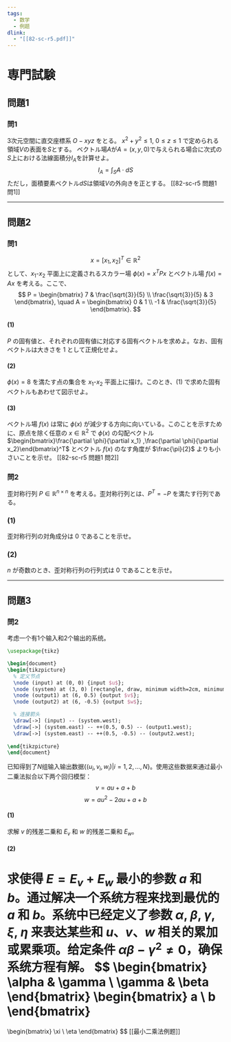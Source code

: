 ```yaml
---
tags:
  - 数学
  - 例题
dlink:
  - "[[82-sc-r5.pdf]]"
---
```

# 専門試験
## 問題1
### 問1
3次元空間に直交座標系 $O-xyz$ をとる。 $x^2 + y^2\leq 1$, $0\leq z \leq 1$ で定められる 領域$V$の表面を$S$とする。 ベクトル場$A$が$A= (x,y,0)$で与えられる場合に次式の$S$上における法線面積分$I_A$を計算せよ。 
$$I_A=\int_S A\cdot dS$$
ただし，面積要素ベクトル$dS$は領域$V$の外向きを正とする。
[[82-sc-r5 問題1 問1]]

---
## 問題2

### 問1
$$
x = [x_1, x_2]^T \in \mathbb{R}^2
$$
として、$x_1$-$x_2$ 平面上に定義されるスカラー場 $\phi(x) = x^T P x$ とベクトル場 $f(x) = Ax$ を考える。ここで、
$$
P =
\begin{bmatrix}
7 & \frac{\sqrt{3}}{5} \\
\frac{\sqrt{3}}{5} & 3
\end{bmatrix}, \quad
A =
\begin{bmatrix}
0 & 1 \\
-1 & \frac{\sqrt{3}}{5}
\end{bmatrix}.
$$
#### (1)
$P$ の固有値と、それぞれの固有値に対応する固有ベクトルを求めよ。なお、固有ベクトルは大きさを 1 として正規化せよ。
#### (2)
$\phi(x) = 8$ を満たす点の集合を $x_1$-$x_2$ 平面上に描け。このとき、(1) で求めた固有ベクトルもあわせて図示せよ。
#### (3)
ベクトル場 $f(x)$ は常に $\phi(x)$ が減少する方向に向いている。このことを示すために、原点を除く任意の $x \in \mathbb{R}^2$ で $\phi(x)$ の勾配ベクトル $\begin{bmatrix}\frac{\partial \phi}{\partial x_1} ,\frac{\partial \phi}{\partial x_2}\end{bmatrix}^T$ とベクトル $f(x)$ のなす角度が $\frac{\pi}{2}$ よりも小さいことを示せ。
[[82-sc-r5 問題1 問2]]

### 問2
歪対称行列 $P \in \mathbb{R}^{n \times n}$ を考える。歪対称行列とは、$P^T = -P$ を満たす行列である。
### (1)
歪対称行列の対角成分は 0 であることを示せ。
### (2)
$n$ が奇数のとき、歪対称行列の行列式は 0 であることを示せ。

---
## 問題3
### 問2
考虑一个有1个输入和2个输出的系统。
```tikz
\usepackage{tikz}

\begin{document}
\begin{tikzpicture}
  % 定义节点
  \node (input) at (0, 0) {input $u$};
  \node (system) at (3, 0) [rectangle, draw, minimum width=2cm, minimum height=1cm] {System};
  \node (output1) at (6, 0.5) {output $v$};
  \node (output2) at (6, -0.5) {output $w$};

  % 连接箭头
  \draw[->] (input) -- (system.west);
  \draw[->] (system.east) -- ++(0.5, 0.5) -- (output1.west);
  \draw[->] (system.east) -- ++(0.5, -0.5) -- (output2.west);
  
\end{tikzpicture}
\end{document}
```


已知得到了$N$组输入输出数据$\{(u_i, v_i, w_i) | i = 1, 2, ..., N\}$。使用这些数据来通过最小二乗法拟合以下两个回归模型：
$$ v = au + a + b $$
$$ w = au^2 - 2au + a + b $$
#### (1)
求解 $v$ 的残差二乗和 $E_v$ 和 $w$ 的残差二乗和 $E_w$。
#### (2)
求使得 $E = E_v + E_w$ 最小的参数 $a$ 和 $b$。通过解决一个系统方程来找到最优的 $a$ 和 $b$。系统中已经定义了参数 $\alpha$, $\beta$, $\gamma$, $\xi$, $\eta$ 来表达某些和 $u$、$v$、$w$ 相关的累加或累乘项。给定条件 $\alpha\beta - \gamma^2 \neq 0$，确保系统方程有解。
$$
\begin{bmatrix}
\alpha & \gamma \\
\gamma & \beta
\end{bmatrix}
\begin{bmatrix}
a \\
b
\end{bmatrix}
=
\begin{bmatrix}
\xi \\
\eta
\end{bmatrix}
$$
[[最小二乘法例题]]

